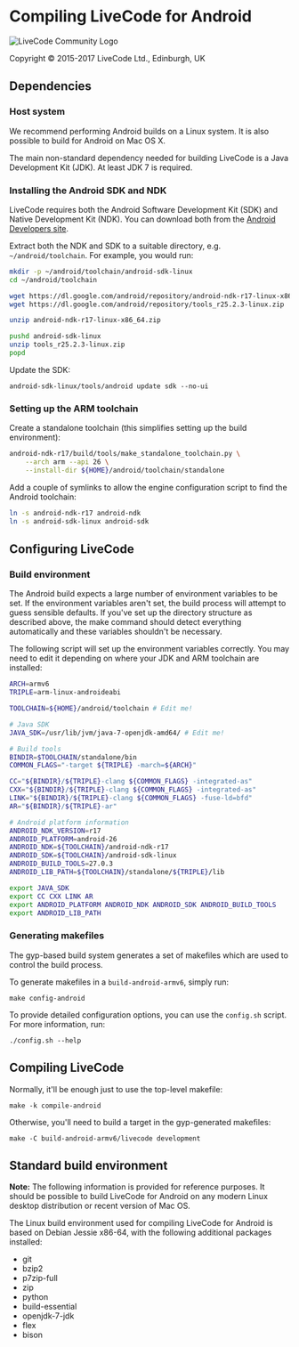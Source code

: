 # Compiling LiveCode for Android

![LiveCode Community Logo](http://livecode.com/wp-content/uploads/2015/02/livecode-logo.png)

Copyright © 2015-2017 LiveCode Ltd., Edinburgh, UK

## Dependencies

### Host system

We recommend performing Android builds on a Linux system.  It is also possible to build for Android on Mac OS X.

The main non-standard dependency needed for building LiveCode is a Java Development Kit (JDK).  At least JDK 7 is required.

### Installing the Android SDK and NDK

LiveCode requires both the Android Software Development Kit (SDK) and Native Development Kit (NDK).  You can download both from the [Android Developers site](https://developer.android.com/sdk/index.html).

Extract both the NDK and SDK to a suitable directory, e.g. `~/android/toolchain`.  For example, you would run:

````bash
mkdir -p ~/android/toolchain/android-sdk-linux
cd ~/android/toolchain

wget https://dl.google.com/android/repository/android-ndk-r17-linux-x86_64.zip
wget https://dl.google.com/android/repository/tools_r25.2.3-linux.zip

unzip android-ndk-r17-linux-x86_64.zip

pushd android-sdk-linux
unzip tools_r25.2.3-linux.zip
popd
````

Update the SDK:

    android-sdk-linux/tools/android update sdk --no-ui

### Setting up the ARM toolchain

Create a standalone toolchain (this simplifies setting up the build environment):

````bash
android-ndk-r17/build/tools/make_standalone_toolchain.py \
    --arch arm --api 26 \
    --install-dir ${HOME}/android/toolchain/standalone
````

Add a couple of symlinks to allow the engine configuration script to find the Android toolchain:

````bash
ln -s android-ndk-r17 android-ndk
ln -s android-sdk-linux android-sdk
````

## Configuring LiveCode

### Build environment

The Android build expects a large number of environment variables to be set.  If the environment variables aren't set, the build process will attempt to guess sensible defaults. If you've set up the directory structure as described above, the make command should detect everything automatically and these variables shouldn't be necessary.

The following script will set up the environment variables correctly.  You may need to edit it depending on where your JDK and ARM toolchain are installed:

````bash
ARCH=armv6
TRIPLE=arm-linux-androideabi

TOOLCHAIN=${HOME}/android/toolchain # Edit me!

# Java SDK
JAVA_SDK=/usr/lib/jvm/java-7-openjdk-amd64/ # Edit me!

# Build tools
BINDIR=$TOOLCHAIN/standalone/bin
COMMON_FLAGS="-target ${TRIPLE} -march=${ARCH}"

CC="${BINDIR}/${TRIPLE}-clang ${COMMON_FLAGS} -integrated-as"
CXX="${BINDIR}/${TRIPLE}-clang ${COMMON_FLAGS} -integrated-as"
LINK="${BINDIR}/${TRIPLE}-clang ${COMMON_FLAGS} -fuse-ld=bfd"
AR="${BINDIR}/${TRIPLE}-ar"

# Android platform information
ANDROID_NDK_VERSION=r17
ANDROID_PLATFORM=android-26
ANDROID_NDK=${TOOLCHAIN}/android-ndk-r17
ANDROID_SDK=${TOOLCHAIN}/android-sdk-linux
ANDROID_BUILD_TOOLS=27.0.3
ANDROID_LIB_PATH=${TOOLCHAIN}/standalone/${TRIPLE}/lib

export JAVA_SDK
export CC CXX LINK AR
export ANDROID_PLATFORM ANDROID_NDK ANDROID_SDK ANDROID_BUILD_TOOLS
export ANDROID_LIB_PATH
````

### Generating makefiles

The gyp-based build system generates a set of makefiles which are used to control the build process.

To generate makefiles in a `build-android-armv6`, simply run:

    make config-android

To provide detailed configuration options, you can use the `config.sh` script.  For more information, run:

    ./config.sh --help

## Compiling LiveCode

Normally, it'll be enough just to use the top-level makefile:

    make -k compile-android

Otherwise, you'll need to build a target in the gyp-generated makefiles:

    make -C build-android-armv6/livecode development

## Standard build environment

**Note:** The following information is provided for reference purposes.  It should be possible to build LiveCode for Android on any modern Linux desktop distribution or recent version of Mac OS.

The Linux build environment used for compiling LiveCode for Android is based on Debian Jessie x86-64, with the following additional packages installed:

* git
* bzip2
* p7zip-full
* zip
* python
* build-essential
* openjdk-7-jdk
* flex
* bison

